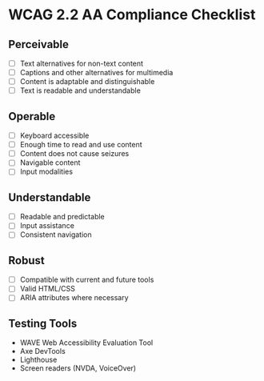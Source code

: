 # WCAG 2.2 AA Compliance Checklist

## Perceivable

- [ ] Text alternatives for non-text content
- [ ] Captions and other alternatives for multimedia
- [ ] Content is adaptable and distinguishable
- [ ] Text is readable and understandable

## Operable

- [ ] Keyboard accessible
- [ ] Enough time to read and use content
- [ ] Content does not cause seizures
- [ ] Navigable content
- [ ] Input modalities

## Understandable

- [ ] Readable and predictable
- [ ] Input assistance
- [ ] Consistent navigation

## Robust

- [ ] Compatible with current and future tools
- [ ] Valid HTML/CSS
- [ ] ARIA attributes where necessary

## Testing Tools

- WAVE Web Accessibility Evaluation Tool
- Axe DevTools
- Lighthouse
- Screen readers (NVDA, VoiceOver)
